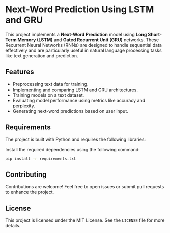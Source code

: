 # Next-Word Prediction Using LSTM and GRU

This project implements a **Next-Word Prediction** model using **Long Short-Term Memory (LSTM)** and **Gated Recurrent Unit (GRU)** networks. These Recurrent Neural Networks (RNNs) are designed to handle sequential data effectively and are particularly useful in natural language processing tasks like text generation and prediction.

## Features
- Preprocessing text data for training.
- Implementing and comparing LSTM and GRU architectures.
- Training models on a text dataset.
- Evaluating model performance using metrics like accuracy and perplexity.
- Generating next-word predictions based on user input.

## Requirements
The project is built with Python and requires the following libraries:

Install the required dependencies using the following command:
```bash
pip install -r requirements.txt
```

## Contributing
Contributions are welcome! Feel free to open issues or submit pull requests to enhance the project.

## License
This project is licensed under the MIT License. See the `LICENSE` file for more details.



